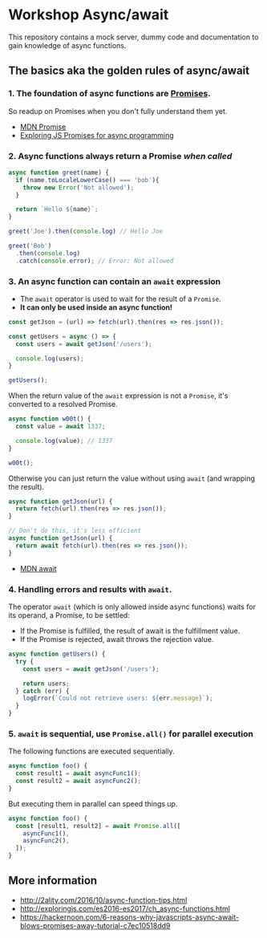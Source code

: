 # Workshop Async/await

This repository contains a mock server, dummy code and documentation to gain knowledge of async functions.

## The basics aka the golden rules of async/await

### 1. The foundation of async functions are [Promises](http://exploringjs.com/es6/ch_promises.html).

So readup on Promises when you don't fully understand them yet.
- [MDN Promise](https://developer.mozilla.org/en-US/docs/Web/JavaScript/Reference/Global_Objects/Promise)
- [Exploring JS Promises for async programming](http://exploringjs.com/es6/ch_promises.html)

### 2. Async functions always return a Promise _when called_

```javascript
async function greet(name) {
  if (name.toLocaleLowerCase() === 'bob'){
    throw new Error('Not allowed');
  }

  return `Hello ${name}`;
}

greet('Joe').then(console.log) // Hello Joe

greet('Bob')
  .then(console.log)
  .catch(console.error); // Error: Not allowed
```

### 3. An async function can contain an `await` expression

- The `await` operator is used to wait for the result of a `Promise`.
- __It can only be used inside an async function!__

```javascript
const getJson = (url) => fetch(url).then(res => res.json());

const getUsers = async () => {
  const users = await getJson('/users');

  console.log(users);
}

getUsers();
```

When the return value of the `await` expression is not a `Promise`, it's converted to a resolved Promise.

```javascript
async function w00t() {
  const value = await 1337;

  console.log(value); // 1337
}

w00t();
```

Otherwise you can just return the value without using `await` (and wrapping the result).

```javascript
async function getJson(url) {
  return fetch(url).then(res => res.json());
}

// Don't do this, it's less efficient
async function getJson(url) {
  return await fetch(url).then(res => res.json());
}
```

- [MDN await](https://developer.mozilla.org/en-US/docs/Web/JavaScript/Reference/Operators/await)

### 4. Handling errors and results with `await`.

The operator `await` (which is only allowed inside async functions) waits for its operand, a Promise, to be settled:

- If the Promise is fulfilled, the result of await is the fulfillment value.
- If the Promise is rejected, await throws the rejection value.

```javascript
async function getUsers() {
  try {
    const users = await getJson('/users');

    return users;
  } catch (err) {
    logError(`Could not retrieve users: ${err.message}`);
  }
}
```

### 5. `await` is sequential, use `Promise.all()` for parallel execution

The following functions are executed sequentially.

```javascript
async function foo() {
  const result1 = await asyncFunc1();
  const result2 = await asyncFunc2();
}
```

But executing them in parallel can speed things up.

```javascript
async function foo() {
  const [result1, result2] = await Promise.all([
    asyncFunc1(),
    asyncFunc2(),
  ]);
}
```

## More information

- http://2ality.com/2016/10/async-function-tips.html
- http://exploringjs.com/es2016-es2017/ch_async-functions.html
- https://hackernoon.com/6-reasons-why-javascripts-async-await-blows-promises-away-tutorial-c7ec10518dd9